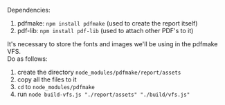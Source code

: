Dependencies:

1. pdfmake: `npm install pdfmake` (used to create the report itself)
2. pdf-lib: `npm install pdf-lib` (used to attach other PDF's to it)

It's necessary to store the fonts and images we'll be using in the pdfmake VFS.  
Do as follows:

1. create the directory `node_modules/pdfmake/report/assets`
2. copy all the files to it
3. `cd` to `node_modules/pdfmake`
4. run `node build-vfs.js "./report/assets" "./build/vfs.js"`
